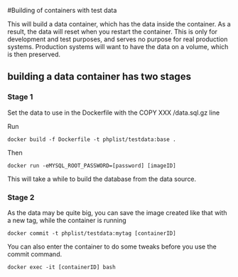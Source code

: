 #Building of containers with test data

This will build a data container, which has the data inside the container. As a result, the data will reset when you restart the container. This is only for development and test purposes, and serves no purpose for real production systems. Production systems will want to have the data on a volume, which  is then preserved.


## building a data container has two stages

### Stage 1
 
Set the data to use in the Dockerfile with the 
COPY XXX /data.sql.gz line

Run

    docker build -f Dockerfile -t phplist/testdata:base .

Then

    docker run -eMYSQL_ROOT_PASSWORD=[password] [imageID]
    
This will take a while to build the database from the data source.


### Stage 2

As the data may be quite big, you can save the image created like that
with a new tag, while the container is running

    docker commit -t phplist/testdata:mytag [containerID]
    
You can also enter the container to do some tweaks before you use the commit command.

    docker exec -it [containerID] bash
    
    
    
